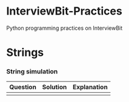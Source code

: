 # InterviewBit-Practices
Python programming practices on InterviewBit

# Strings
### String simulation
| Question        | Solution           | Explanation  |
| ------------- |:-------------:| -----:|
| | |
